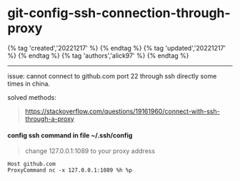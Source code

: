 # git-config-ssh-connection-through-proxy

{% tag 'created','20221217' %} {% endtag %} {% tag 'updated','20221217' %} {% endtag %} {% tag 'authors','alick97' %} {% endtag %}

---

issue: cannot connect to github.com port 22 through ssh directly some times in china.

solved methods:

> https://stackoverflow.com/questions/19161960/connect-with-ssh-through-a-proxy

#### config ssh command in file ~/.ssh/config

> change 127.0.0.1:1089 to your proxy address
```
Host github.com
ProxyCommand nc -x 127.0.0.1:1089 %h %p
```